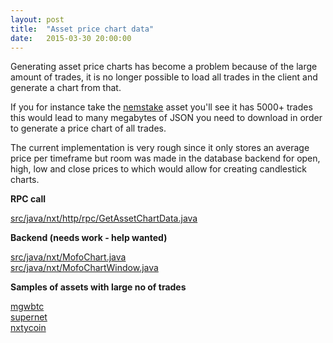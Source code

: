 ```yaml
---
layout: post
title:  "Asset price chart data"
date:   2015-03-30 20:00:00
---
```

Generating asset price charts has become a problem because of the large amount of trades, it is no longer possible to load all trades in the client and generate a chart from that.

If you for instance take the <a href="https://fimkrypto.github.io/mofo/launch.html#/assets/nxt/12465186738101000735/trade">nemstake</a> asset you'll see it has 5000+ trades this would lead to many megabytes of JSON you need to download in order to generate a price chart of all trades.

The current implementation is very rough since it only stores an average price per timeframe but room was made in the database backend for open, high, low and close prices to which would allow for creating candlestick charts.

<b>RPC call</b>

<a href="https://github.com/fimkrypto/nxt-plus/blob/master/src/java/nxt/http/rpc/GetAssetChartData.java">src/java/nxt/http/rpc/GetAssetChartData.java</a>

<b>Backend (needs work - help wanted)</b>

<a href="https://github.com/fimkrypto/nxt-plus/blob/master/src/java/nxt/MofoChart.java">src/java/nxt/MofoChart.java</a><br>
<a href="https://github.com/fimkrypto/nxt-plus/blob/master/src/java/nxt/MofoChartWindow.java">src/java/nxt/MofoChartWindow.java</a>

<b>Samples of assets with large no of trades</b>

<a href="https://fimkrypto.github.io/mofo/launch.html#/assets/nxt/4551058913252105307/trade">mgwbtc</a><br>
<a href="https://fimkrypto.github.io/mofo/launch.html#/assets/nxt/12071612744977229797/trade">supernet</a><br>
<a href="https://fimkrypto.github.io/mofo/launch.html#/assets/nxt/18128686802152832026/trade">nxtycoin</a>
